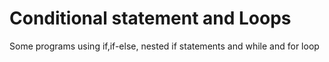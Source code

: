 # Conditional statement and Loops

Some programs using if,if-else, nested if statements and while and for loop
